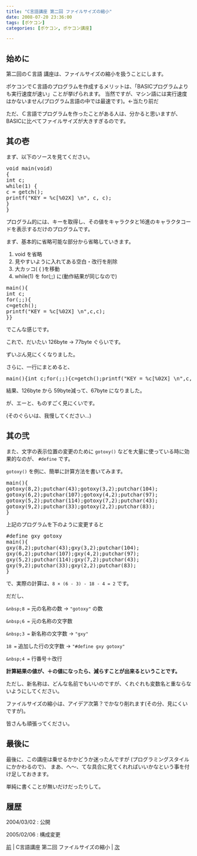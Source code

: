 ```yaml
---
title: "C言語講座 第二回 ファイルサイズの縮小"
date: 2008-07-20 23:36:00
tags: [ポケコン]
categories: [ポケコン, ポケコン講座]

---
```


## 始めに

<!-- 20050206 -->

第二回のＣ言語 講座は、ファイルサイズの縮小を扱うことにします。 

ポケコンでＣ言語のプログラムを作成するメリットは、「BASICプログラムよりも実行速度が速い」ことが挙げられます。 当然ですが、マシン語には実行速度はかないません(プログラム言語の中では最速です)。<span>←当たり前だ</span>
	  
ただ、Ｃ言語でプログラムを作ったことがある人は、分かると思いますが、BASICに比べてファイルサイズが大きすぎるのです。

## 其の壱

まず、以下のソースを見てください。 

<pre>void main(void)
{
int c;
while(1) {
c = getch();
printf("KEY = %c[%02X] \n", c, c);
}
}
</pre>

プログラム的には、キーを取得し、その値をキャラクタと16進のキャラクタコードを表示するだけのプログラムです。 <!-- まあだいたい、基本的にはこんな感じですね(異論があるかもしれませんが)。 -->

まず、基本的に省略可能な部分から省略していきます。 

  1. void を省略
  2. 見やすいように入れてある空白・改行を削除
  3. 大カッコ( { )を移動
  4. while(1) を for(;;) に(動作結果が同じなので)

<pre>main(){
int c;
for(;;){
c=getch();
printf("KEY = %c[%02X] \n",c,c);
}}
</pre>

でこんな感じです。
	  
これで、だいたい 126byte → 77byte ぐらいです。
	  
ずいぶん見にくくなりました。
	  
さらに、一行にまとめると、 

<pre>main(){int c;for(;;){c=getch();printf("KEY = %c[%02X] \n",c,c);}}
</pre>

結果、126byte から 59byte減って、67byte になりました。
	  
が、エーと、ものすごく見にくいです。
	  
<span>(そのぐらいは、我慢してください...)
</span>

## 其の弐

また、文字の表示位置の変更のために `gotoxy()` などを大量に使っている時に効果的なのが、 `#define` です。
	  
`gotoxy()` を例に、簡単に計算方法を書いてみます。 

<pre>main(){
gotoxy(8,2);putchar(43);gotoxy(3,2);putchar(104);
gotoxy(6,2);putchar(107);gotoxy(4,2);putchar(97);
gotoxy(5,2);putchar(114);gotoxy(7,2);putchar(43);
gotoxy(9,2);putchar(33);gotoxy(2,2);putchar(83);
}
</pre>

上記のプログラムを下のように変更すると 

<pre>#define gxy gotoxy
main(){
gxy(8,2);putchar(43);gxy(3,2);putchar(104);
gxy(6,2);putchar(107);gxy(4,2);putchar(97);
gxy(5,2);putchar(114);gxy(7,2);putchar(43);
gxy(9,2);putchar(33);gxy(2,2);putchar(83);
}
</pre>

で、実際の計算は、`8 × (6 - 3) - 18 - 4 = 2` です。 

だだし、
	  
`&nbsp;8 =` 元の名称の数 → `"gotoxy"` の数
	  
`&nbsp;6 =` 元の名称の文字数
	  
`&nbsp;3 =` 新名称の文字数 → `"gxy"`
	  
`18 =` 追加した行の文字数 → `"#define gxy gotoxy"`
	  
`&nbsp;4 =` 行番号＋改行 

**計算結果の値が、＋の値になったら、減らすことが出来るということです。**
	  
ただし、新名称は、どんな名前でもいいのですが、<span>くれぐれも変数名と重ならないように</span>してください。 

ファイルサイズの縮小は、アイデア次第？でかなり削れます<span>(その分、見にくいですが)</span>。
	  
皆さんも頑張ってください。

## 最後に

<!-- 20050206 -->

最後に、この講座は乗せるかかどうか迷ったんですが <span>(プログラミングスタイルにかかわるので)</span>、 まあ、ヘ～、てな具合に見てくれればいいかなという事を付け足しておきます。
	  
単純に書くことが無いだけだったりして。

## 履歴

2004/03/02
: 公開

2005/02/06
: 構成変更



<div class="siblings_navigation"><a href="/blog/2008/07/20/pokecom-lecture-01-key-input.html" title="C言語講座 第一回 キー入力" >前</a> | C言語講座 第二回 ファイルサイズの縮小 | <a href="/blog/2008/07/20/pokecom-lecture-03-large-size-program-run.html" title="C言語講座 第三回 巨大なプログラムの実行" >次</a>
</div>
